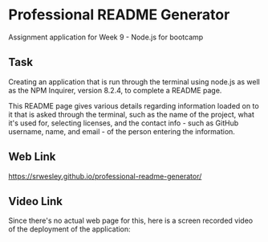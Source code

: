 # Professional README Generator
Assignment application for Week 9 - Node.js for bootcamp

## Task
Creating an application that is run through the terminal using node.js as well as the NPM Inquirer, version 8.2.4, to complete a README page.

This README page gives various details regarding information loaded on to it that is asked through the terminal, such as the name of the project, what it's used for, selecting licenses, and the contact info - such as GitHub username, name, and email - of the person entering the information.

## Web Link
https://srwesley.github.io/professional-readme-generator/

## Video Link
Since there's no actual web page for this, here is a screen recorded video of the deployment of the application:

